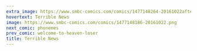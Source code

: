 ```yaml
---
extra_image: https://www.smbc-comics.com/comics/1477148264-20161022after.png
hovertext: Terrible News
image: https://www.smbc-comics.com/comics/1477148186-20161022.png
next_comic: phonemes
prev_comic: welcome-to-heaven-loser
title: Terrible News
---
```


